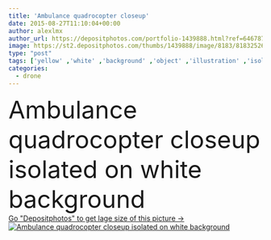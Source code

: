 ```yaml
---
title: 'Ambulance quadrocopter closeup'
date: 2015-08-27T11:10:04+00:00
author: alexlmx
author_url: https://depositphotos.com/portfolio-1439888.html?ref=64678756
image: https://st2.depositphotos.com/thumbs/1439888/image/8183/81832526/api_thumb_450.jpg?forcejpeg=true
type: "post"
tags: ['yellow' ,'white' ,'background' ,'object' ,'illustration' ,'isolated' ,'transport' ,'vehicle' ,'medicine' ,'medical' ,'technology' ,'first' ,'3d' ,'modern' ,'motion' ,'cross' ,'device' ,'wireless' ,'camera' ,'remote' ,'security' ,'fly' ,'robot' ,'control' ,'helicopter' ,'spy' ,'surveillance' ,'kit' ,'aid' ,'aerial' ,'siren' ,'aeroplane' ,'copter' ,'rotorcraft' ,'drone' ,'propellers' ,'propelled' ,'drones' ,'autonomous' ,'unmanned' ,'autopilot' ,'first aid' ,'multicopter' ,'quadrocopter' ,'quadcopter' ,'multirotor' ,'quadrotor' ,'911' ,'ambulance quadrocopter closeup' ,'bvadsqsambulance' ]
categories: 
  - drone
---
```

<div aling="center">
            <font size="60"> Ambulance quadrocopter  closeup isolated on white background</font>   
</div>
<div>
    <a href='https://st2.depositphotos.com/thumbs/1439888/image/8183/81832526/api_thumb_450.jpg?forcejpeg=true?ref=64678756' target=_blank > Go "Depositphotos" to get lage size of this picture ->
        <img href='https://st2.depositphotos.com/thumbs/1439888/image/8183/81832526/api_thumb_450.jpg?forcejpeg=true?ref=64678756' src='https://st2.depositphotos.com/1439888/8183/i/950/depositphotos_81832526-stock-photo-ambulance-quadrocopter-closeup.jpg?forcejpeg=true' alt='Ambulance quadrocopter  closeup isolated on white background' >
    </a>
</div>

